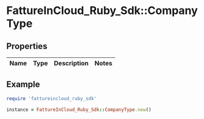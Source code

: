 # FattureInCloud_Ruby_Sdk::CompanyType

## Properties

| Name | Type | Description | Notes |
| ---- | ---- | ----------- | ----- |

## Example

```ruby
require 'fattureincloud_ruby_sdk'

instance = FattureInCloud_Ruby_Sdk::CompanyType.new()
```


